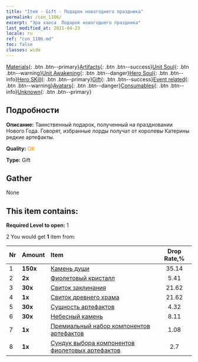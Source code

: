 ```yaml
---
title: "Item - Gift - Подарок новогоднего праздника"
permalink: /con_1106/
excerpt: "Эра хаоса  Подарок новогоднего праздника"
last_modified_at: 2021-04-23
locale: ru
ref: "con_1106.md"
toc: false
classes: wide
---
```

 [Materials](/ItemsRU/){: .btn .btn--primary}[Artifacts](/ItemsRU/Artifacts/){: .btn .btn--success}[Unit Soul](/ItemsRU/UnitSoul/){: .btn .btn--warning}[Unit Awakening](/ItemsRU/UnitAwakening/){: .btn .btn--danger}[Hero Soul](/ItemsRU/HeroSoul/){: .btn .btn--info}[Hero SKill](/ItemsRU/HeroSkill/){: .btn .btn--primary}[Gift](/ItemsRU/Gift/){: .btn .btn--success}[Event related](/ItemsRU/Events/){: .btn .btn--warning}[Avatars](/ItemsRU/Avatars/){: .btn .btn--danger}[Consumables](/ItemsRU/Consumables/){: .btn .btn--info}[Unknown](/ItemsRU/Unknown/){: .btn .btn--primary}

## Подробности
 **Описание:** Таинственный подарок, полученный на праздновании Нового Года. Говорят, избранные лорды получат от королевы Катерины редкие артефакты.

 **Quality:** <span style="color: #FF8C00">OK</span>

 **Type:** Gift

## Gather

  None

## This item contains:

 **Required Level to open:** 1

 2 You would get **1** item  from:

  | Nr | Amount |     Item    | Drop Rate,% |
  |:---|:-------|:------------|:---------:|
  | 1 |  **150x** | [Камень души ](/ItemsRU/con_923/) | 35.14 | 
  | 2 |  **2x** | [Фиолетовый кристалл](/ItemsRU/con_720/) | 5.41 | 
  | 3 |  **30x** | [Свиток заклинания](/ItemsRU/con_694/) | 21.62 | 
  | 4 |  **1x** | [Свиток древнего храма](/ItemsRU/con_697/) | 21.62 | 
  | 5 |  **30x** | [Сущность артефактов](/ItemsRU/con_905/) | 4.32 | 
  | 6 |  **30x** | [Небесный камень](/ItemsRU/art_188/) | 8.11 | 
  | 7 |  **1x** | [Премиальный набор компонентов артефактов](/ItemsRU/con_1507/) | 1.08 | 
  | 8 |  **1x** | [Сундук выбора компонентов фиолетовых артефактов](/ItemsRU/con_1612/) | 2.7 | 
